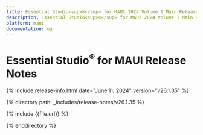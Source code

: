 ```yaml
---
title: Essential Studio<sup>®</sup> for MAUI 2024 Volume 1 Main Release Release Notes  
description: Essential Studio<sup>®</sup> for MAUI 2024 Volume 1 Main Release Release Notes  
platform: maui
documentation: ug
---
```


# Essential Studio<sup>®</sup> for MAUI  Release Notes  

{% include release-info.html date="June 11, 2024"  version="v26.1.35" %}

{% directory path: _includes/release-notes/v26.1.35 %}

{% include {{file.url}} %}

{% enddirectory %}


